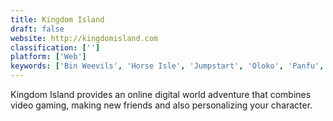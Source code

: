 ```yaml
---
title: Kingdom Island
draft: false 
website: http://kingdomisland.com
classification: ['']
platform: ['Web']
keywords: ['Bin Weevils', 'Horse Isle', 'Jumpstart', 'Oloko', 'Panfu', 'Petra’s Planet', 'Secret Builders', 'WeeWorld']
---
```

Kingdom Island provides an online digital world adventure that combines video gaming, making new friends and also personalizing your character.